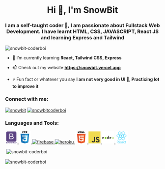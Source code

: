 <h1 align="center">Hi 👋, I'm SnowBit</h1>
<h3 align="center">I am a self-taught coder 🤗, I am passionate about Fullstack Web Development. I have learnt HTML, CSS, JAVASCRIPT, React JS and learning Express and Tailwind</h3>

<p align="left"> <img src="https://komarev.com/ghpvc/?username=snowbit-coderboi&label=Profile%20views&color=0e75b6&style=flat" alt="snowbit-coderboi" /> </p>

- 🌱 I’m currently learning **React, Tailwind CSS, Express**

- 📫 Check out my website **https://snowbit.vercel.app**

- ⚡ Fun fact or whatever you say **I am not very good in UI 🥲, Practicing lot to improve it**

<h3 align="left">Connect with me:</h3>
<p align="left">
<a href="https://dev.to/snowbit" target="blank"><img align="center" src="https://cdn.jsdelivr.net/npm/simple-icons@3.0.1/icons/dev-dot-to.svg" alt="snowbit" height="30" width="40" /></a>
<a href="https://twitter.com/snowbitcoderboi" target="blank"><img align="center" src="https://raw.githubusercontent.com/rahuldkjain/github-profile-readme-generator/master/src/images/icons/Social/twitter.svg" alt="snowbitcoderboi" height="30" width="40" /></a>
</p>

<h3 align="left">Languages and Tools:</h3>
<p align="left"> <a href="https://getbootstrap.com" target="_blank"> <img src="https://raw.githubusercontent.com/devicons/devicon/master/icons/bootstrap/bootstrap-plain-wordmark.svg" alt="bootstrap" width="40" height="40"/> </a> <a href="https://www.w3schools.com/css/" target="_blank"> <img src="https://raw.githubusercontent.com/devicons/devicon/master/icons/css3/css3-original-wordmark.svg" alt="css3" width="40" height="40"/> </a> <a href="https://firebase.google.com/" target="_blank"> <img src="https://www.vectorlogo.zone/logos/firebase/firebase-icon.svg" alt="firebase" width="40" height="40"/> </a> <a href="https://heroku.com" target="_blank"> <img src="https://www.vectorlogo.zone/logos/heroku/heroku-icon.svg" alt="heroku" width="40" height="40"/> </a> <a href="https://www.w3.org/html/" target="_blank"> <img src="https://raw.githubusercontent.com/devicons/devicon/master/icons/html5/html5-original-wordmark.svg" alt="html5" width="40" height="40"/> </a> <a href="https://developer.mozilla.org/en-US/docs/Web/JavaScript" target="_blank"> <img src="https://raw.githubusercontent.com/devicons/devicon/master/icons/javascript/javascript-original.svg" alt="javascript" width="40" height="40"/> </a> <a href="https://nodejs.org" target="_blank"> <img src="https://raw.githubusercontent.com/devicons/devicon/master/icons/nodejs/nodejs-original-wordmark.svg" alt="nodejs" width="40" height="40"/> </a> <a href="https://reactjs.org/" target="_blank"> <img src="https://raw.githubusercontent.com/devicons/devicon/master/icons/react/react-original-wordmark.svg" alt="react" width="40" height="40"/> </a> </p>

<p>&nbsp;<img align="center" src="https://github-readme-stats.vercel.app/api?username=snowbit-coderboi&show_icons=true&locale=en" alt="snowbit-coderboi" /></p>

<p><img align="center" src="https://github-readme-streak-stats.herokuapp.com/?user=snowbit-coderboi&" alt="snowbit-coderboi" /></p>

